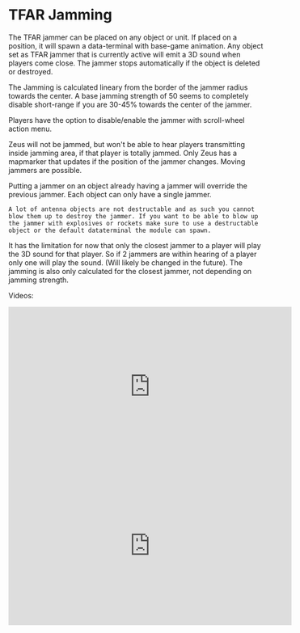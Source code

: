 # TFAR Jamming
The TFAR jammer can be placed on any object or unit. If placed on a position, it will spawn a data-terminal with base-game animation. Any object set as TFAR jammer that is currently active will emit a 3D sound when players come close. The jammer stops automatically if the object is deleted or destroyed.

The Jamming is calculated lineary from the border of the jammer radius towards the center. A base jamming strength of 50 seems to completely disable short-range if you are 30-45% towards the center of the jammer.

Players have the option to disable/enable the jammer with scroll-wheel action menu.

Zeus will not be jammed, but won't be able to hear players transmitting inside jamming area, if that player is totally jammed. Only Zeus has a mapmarker that updates if the position of the jammer changes. Moving jammers are possible.

Putting a jammer on an object already having a jammer will override the previous jammer. Each object can only have a single jammer.

```admonish warning
A lot of antenna objects are not destructable and as such you cannot blow them up to destroy the jammer. If you want to be able to blow up the jammer with explosives or rockets make sure to use a destructable object or the default dataterminal the module can spawn.
```

It has the limitation for now that only the closest jammer to a player will play the 3D sound for that player. So if 2 jammers are within hearing of a player only one will play the sound. (Will likely be changed in the future).
The jamming is also only calculated for the closest jammer, not depending on jamming strength.

Videos:
<iframe width="560" height="315" src="https://www.youtube.com/embed/ULbeO0v3awI?si=yvQlmfJN51Awclf-" title="YouTube video player" frameborder="0" allow="accelerometer; autoplay; clipboard-write; encrypted-media; gyroscope; picture-in-picture; web-share" allowfullscreen></iframe>
<iframe width="560" height="315" src="https://www.youtube.com/embed/gmb4vAHD4Ig?si=5uRbckVGDzCtiClq" title="YouTube video player" frameborder="0" allow="accelerometer; autoplay; clipboard-write; encrypted-media; gyroscope; picture-in-picture; web-share" allowfullscreen></iframe>